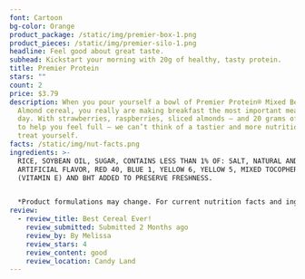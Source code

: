 ```yaml
---
font: Cartoon
bg-color: Orange
product_package: /static/img/premier-box-1.png
product_pieces: /static/img/premier-silo-1.png
headline: Feel good about great taste.
subhead: Kickstart your morning with 20g of healthy, tasty protein.
title: Premier Protein
stars: ""
count: 2
price: $3.79
description: When you pour yourself a bowl of Premier Protein® Mixed Berry
  Almond cereal, you really are making breakfast the most important meal of the
  day. With strawberries, raspberries, sliced almonds – and 20 grams of protein
  to help you feel full – we can’t think of a tastier and more nutritious way to
  treat yourself.
facts: /static/img/nut-facts.png
ingredients: >-
  RICE, SOYBEAN OIL, SUGAR, CONTAINS LESS THAN 1% OF: SALT, NATURAL AND
  ARTIFICIAL FLAVOR, RED 40, BLUE 1, YELLOW 6, YELLOW 5, MIXED TOCOPHEROLS
  (VITAMIN E) AND BHT ADDED TO PRESERVE FRESHNESS.


  *Product formulations may change. For current nutrition facts and ingredient line information check product packaging.*
review:
  - review_title: Best Cereal Ever!
    review_submitted: Submitted 2 Months ago
    review_by: By Melissa
    review_stars: 4
    review_content: good
    review_location: Candy Land
---
```

